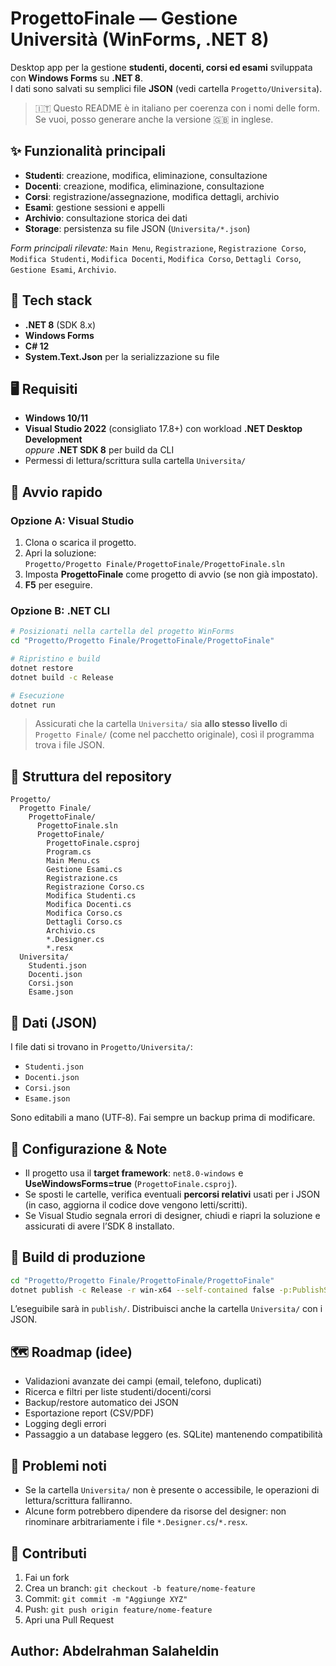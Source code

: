 # ProgettoFinale — Gestione Università (WinForms, .NET 8)

Desktop app per la gestione **studenti, docenti, corsi ed esami** sviluppata con **Windows Forms** su **.NET 8**.  
I dati sono salvati su semplici file **JSON** (vedi cartella `Progetto/Universita`).

> 🇮🇹 Questo README è in italiano per coerenza con i nomi delle form. Se vuoi, posso generare anche la versione 🇬🇧 in inglese.

## ✨ Funzionalità principali

- **Studenti**: creazione, modifica, eliminazione, consultazione
- **Docenti**: creazione, modifica, eliminazione, consultazione
- **Corsi**: registrazione/assegnazione, modifica dettagli, archivio
- **Esami**: gestione sessioni e appelli
- **Archivio**: consultazione storica dei dati
- **Storage**: persistenza su file JSON (`Universita/*.json`)

_Form principali rilevate:_ `Main Menu`, `Registrazione`, `Registrazione Corso`, `Modifica Studenti`, `Modifica Docenti`, `Modifica Corso`, `Dettagli Corso`, `Gestione Esami`, `Archivio`.

## 🧱 Tech stack

- **.NET 8** (SDK 8.x)
- **Windows Forms**
- **C# 12**
- **System.Text.Json** per la serializzazione su file

## 🖥️ Requisiti

- **Windows 10/11**
- **Visual Studio 2022** (consigliato 17.8+) con workload **.NET Desktop Development**  
  _oppure_ **.NET SDK 8** per build da CLI
- Permessi di lettura/scrittura sulla cartella `Universita/`

## 🚀 Avvio rapido

### Opzione A: Visual Studio
1. Clona o scarica il progetto.
2. Apri la soluzione:  
   `Progetto/Progetto Finale/ProgettoFinale/ProgettoFinale.sln`
3. Imposta **ProgettoFinale** come progetto di avvio (se non già impostato).
4. **F5** per eseguire.

### Opzione B: .NET CLI
```bash
# Posizionati nella cartella del progetto WinForms
cd "Progetto/Progetto Finale/ProgettoFinale/ProgettoFinale"

# Ripristino e build
dotnet restore
dotnet build -c Release

# Esecuzione
dotnet run
```

> Assicurati che la cartella `Universita/` sia **allo stesso livello** di `Progetto Finale/` (come nel pacchetto originale), così il programma trova i file JSON.

## 📂 Struttura del repository

```
Progetto/
  Progetto Finale/
    ProgettoFinale/
      ProgettoFinale.sln
      ProgettoFinale/
        ProgettoFinale.csproj
        Program.cs
        Main Menu.cs
        Gestione Esami.cs
        Registrazione.cs
        Registrazione Corso.cs
        Modifica Studenti.cs
        Modifica Docenti.cs
        Modifica Corso.cs
        Dettagli Corso.cs
        Archivio.cs
        *.Designer.cs
        *.resx
  Universita/
    Studenti.json
    Docenti.json
    Corsi.json
    Esame.json
```

## 📁 Dati (JSON)

I file dati si trovano in `Progetto/Universita/`:
- `Studenti.json`
- `Docenti.json`
- `Corsi.json`
- `Esame.json`

Sono editabili a mano (UTF‑8). Fai sempre un backup prima di modificare.

## 🔧 Configurazione & Note

- Il progetto usa il **target framework**: `net8.0-windows` e **UseWindowsForms=true** (`ProgettoFinale.csproj`).
- Se sposti le cartelle, verifica eventuali **percorsi relativi** usati per i JSON (in caso, aggiorna il codice dove vengono letti/scritti).
- Se Visual Studio segnala errori di designer, chiudi e riapri la soluzione e assicurati di avere l’SDK 8 installato.

## 🧪 Build di produzione

```bash
cd "Progetto/Progetto Finale/ProgettoFinale/ProgettoFinale"
dotnet publish -c Release -r win-x64 --self-contained false -p:PublishSingleFile=true -o ./publish
```
L’eseguibile sarà in `publish/`. Distribuisci anche la cartella `Universita/` con i JSON.

## 🗺️ Roadmap (idee)
- Validazioni avanzate dei campi (email, telefono, duplicati)
- Ricerca e filtri per liste studenti/docenti/corsi
- Backup/restore automatico dei JSON
- Esportazione report (CSV/PDF)
- Logging degli errori
- Passaggio a un database leggero (es. SQLite) mantenendo compatibilità

## 🐞 Problemi noti
- Se la cartella `Universita/` non è presente o accessibile, le operazioni di lettura/scrittura falliranno.
- Alcune form potrebbero dipendere da risorse del designer: non rinominare arbitrariamente i file `*.Designer.cs`/`*.resx`.

## 🤝 Contributi
1. Fai un fork
2. Crea un branch: `git checkout -b feature/nome-feature`
3. Commit: `git commit -m "Aggiunge XYZ"`
4. Push: `git push origin feature/nome-feature`
5. Apri una Pull Request

## Author: Abdelrahman Salaheldin
